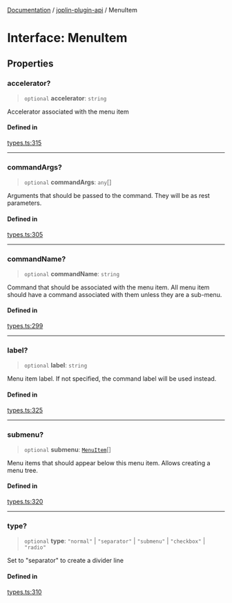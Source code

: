 [Documentation](../../packages.md) / [joplin-plugin-api](../index.md) / MenuItem

# Interface: MenuItem

## Properties

### accelerator?

> `optional` **accelerator**: `string`

Accelerator associated with the menu item

#### Defined in

[types.ts:315](https://github.com/rxliuli/joplin-utils/blob/4824c3237f6c8bc282f001f71c149c89286aefdc/packages/joplin-plugin-api/src/types.ts#L315)

---

### commandArgs?

> `optional` **commandArgs**: `any`[]

Arguments that should be passed to the command. They will be as rest
parameters.

#### Defined in

[types.ts:305](https://github.com/rxliuli/joplin-utils/blob/4824c3237f6c8bc282f001f71c149c89286aefdc/packages/joplin-plugin-api/src/types.ts#L305)

---

### commandName?

> `optional` **commandName**: `string`

Command that should be associated with the menu item. All menu item should
have a command associated with them unless they are a sub-menu.

#### Defined in

[types.ts:299](https://github.com/rxliuli/joplin-utils/blob/4824c3237f6c8bc282f001f71c149c89286aefdc/packages/joplin-plugin-api/src/types.ts#L299)

---

### label?

> `optional` **label**: `string`

Menu item label. If not specified, the command label will be used instead.

#### Defined in

[types.ts:325](https://github.com/rxliuli/joplin-utils/blob/4824c3237f6c8bc282f001f71c149c89286aefdc/packages/joplin-plugin-api/src/types.ts#L325)

---

### submenu?

> `optional` **submenu**: [`MenuItem`](MenuItem.md)[]

Menu items that should appear below this menu item. Allows creating a menu tree.

#### Defined in

[types.ts:320](https://github.com/rxliuli/joplin-utils/blob/4824c3237f6c8bc282f001f71c149c89286aefdc/packages/joplin-plugin-api/src/types.ts#L320)

---

### type?

> `optional` **type**: `"normal"` \| `"separator"` \| `"submenu"` \| `"checkbox"` \| `"radio"`

Set to "separator" to create a divider line

#### Defined in

[types.ts:310](https://github.com/rxliuli/joplin-utils/blob/4824c3237f6c8bc282f001f71c149c89286aefdc/packages/joplin-plugin-api/src/types.ts#L310)
